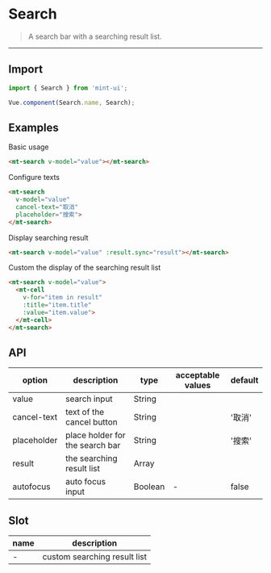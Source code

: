 # Search

> A search bar with a searching result list.

----------

## Import

```javascript
import { Search } from 'mint-ui';

Vue.component(Search.name, Search);
```

## Examples

Basic usage

```html
<mt-search v-model="value"></mt-search>
```

Configure texts

```html
<mt-search
  v-model="value"
  cancel-text="取消"
  placeholder="搜索">
</mt-search>
```

Display searching result
```html
<mt-search v-model="value" :result.sync="result"></mt-search>
```

Custom the display of the searching result list
```html
<mt-search v-model="value">
  <mt-cell
    v-for="item in result"
    :title="item.title"
    :value="item.value">
  </mt-cell>
</mt-search>
```



## API

| option | description | type | acceptable values | default |
|------|-------|---------|-------|--------|
| value | search input  | String | |   |
|cancel-text | text of the cancel button | String | | '取消' |
|placeholder | place holder for the search bar  | String | | '搜索' |
| result | the searching result list | Array | | |
| autofocus | auto focus input | Boolean | - | false |

## Slot

| name | description |
|------|--------|
| - | custom searching result list|
